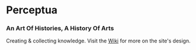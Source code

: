 # Perceptua

### An Art Of Histories, A History Of Arts

Creating & collecting knowledge. Visit the [Wiki][1] for more on the site's design.

[1]: https://github.com/perceptua/perceptua/wiki/Home
